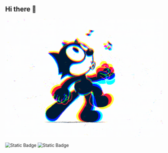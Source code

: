 ## Hi there 👋

<img src="https://github.com/NeSamuraiJack/NeSamuraiJack/blob/main/5eeea355389655.59822ff824b72.gif" alt="The Unlimited" width="600">

<img alt="Static Badge" src="https://img.shields.io/badge/py-python-blue?logo=python">  <img alt="Static Badge" src="https://img.shields.io/badge/-jupyter-black?style=plastic&logo=jupyter">
